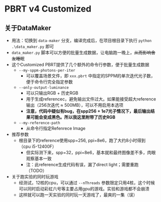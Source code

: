 # PBRT v4 Customized

## 关于DataMaker

* 用法：切换到 `data-maker` 分支，编译完成后，在项目根目录下执行 `python .\data_maker.py` 即可
* `data_maker.py` 脚本可以方便的批量生成数据，让电脑跑一晚上，~~从而影响舍友睡眠~~
* 这个Customized PBRT提供了几个额外的命令行参数，便于批量生成数据
  * `--my-sppm-photons-per-iter`
    * 可以覆盖场景文件，即 `xxx.pbrt` 中指定的SPPM的单次迭代光子数，便于命令行完全指定参数
  * `--only-output-luminance`
    * 可以只输出RGB + 历史RGB
    * 用于生成referencec，避免输出文件过大。如果能接受超大reference输出（256次迭代 ≈ 500MB），可以不用启用本选项
    * **注意，代码中疑似有bug，在spp256 + 1e7光子情况下，最后输出结果可能会变成黑色。所以我这里附带了历史RGB**
  * `--my-reference-path`
    * 从命令行指定Refenrece Image
* 推荐参数
  * 根目录下的reference使用spp=256, ppi=8e6，跑了大约8小时得到（cpu i5-12400F）
    * 但实际测下来，spp=32，ppi=8e6，基本就和最终图像差不多，肉眼观察基本一致
    * 注：此reference生成代码有误，漏了direct light；需要重跑（TODO）
* 关于跑实验的同时玩游戏
  * 经测试，12核的cpu，可以通过 `--nThreads` 参数限定只用4核，这个时候可以同时启动彩虹六号等主要占用gpu的游戏。实验和游戏都不会崩溃
  * 这样就可以跑一天实验的同时玩一天游戏了，最爽的一集（误）
